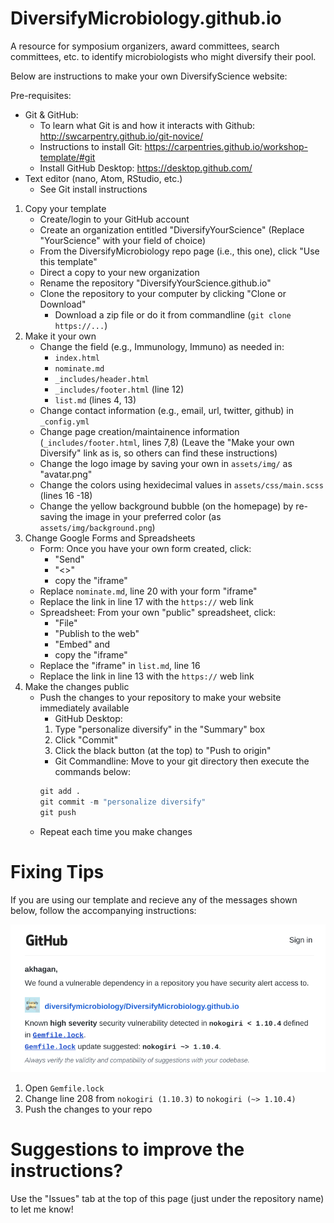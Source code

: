 # DiversifyMicrobiology.github.io 
A resource for symposium organizers, award committees, search committees, etc. to identify microbiologists who might diversify their pool.


Below are instructions to make your own DiversifyScience website:

Pre-requisites:
  + Git & GitHub:
      + To learn what Git is and how it interacts with Github: http://swcarpentry.github.io/git-novice/ 
      + Instructions to install Git: https://carpentries.github.io/workshop-template/#git
      + Install GitHub Desktop: https://desktop.github.com/
  + Text editor (nano, Atom, RStudio, etc.)
      + See Git install instructions

1. Copy your template
    + Create/login to your GitHub account
    + Create an organization entitled "DiversifyYourScience" (Replace "YourScience" with your field of choice)
    + From the DiversifyMicrobiology repo page (i.e., this one), click "Use this template"
    + Direct a copy to your new organization
    + Rename the repository "DiversifyYourScience.github.io"
    + Clone the repository to your computer by clicking "Clone or Download"
        + Download a zip file or do it from commandline (`git clone https://...`)
2. Make it your own
    + Change the field (e.g., Immunology, Immuno) as needed in: 
        + `index.html` 
        + `nominate.md`
        + `_includes/header.html`
        + `_includes/footer.html` (line 12)
        + `list.md` (lines 4, 13)
    + Change contact information (e.g., email, url, twitter, github) in `_config.yml`
    + Change page creation/maintainence information (`_includes/footer.html`, lines 7,8) (Leave the "Make your own Diversify" link as is, so others can find these instructions)
    + Change the logo image by saving your own in `assets/img/` as "avatar.png"
    + Change the colors using hexidecimal values in `assets/css/main.scss` (lines 16 -18)
    + Change the yellow background bubble (on the homepage) by re-saving the image in your preferred color (as `assets/img/background.png`)
3. Change Google Forms and Spreadsheets
    + Form: Once you have your own form created, click: 
        + "Send" 
        + "<>"
        + copy the "iframe"
    + Replace `nominate.md`, line 20 with your form "iframe"
    + Replace the link in line 17 with the `https://` web link
    + Spreadsheet: From your own "public" spreadsheet, click: 
        + "File" 
        + "Publish to the web" 
        + "Embed" and 
        + copy the "iframe"
    + Replace the "iframe" in `list.md`, line 16
    + Replace the link in line 13 with the `https://` web link 
4. Make the changes public
    + Push the changes to your repository to make your website immediately available
        + GitHub Desktop: 
        1. Type "personalize diversify" in the "Summary" box
        2. Click "Commit"
        3. Click the black button (at the top) to "Push to origin"
        + Git Commandline: 
        Move to your git directory then execute the commands below:
        ```r
        git add .
        git commit -m "personalize diversify"
        git push
        ```
    + Repeat each time you make changes
    
# Fixing Tips 

If you are using our template and recieve any of the messages shown below, follow the accompanying instructions:

![](noko_vuln.png)

1. Open `Gemfile.lock`
2. Change line 208 from `nokogiri (1.10.3)` to `nokogiri (~> 1.10.4)`
3. Push the changes to your repo

# Suggestions to improve the instructions?

Use the "Issues" tab at the top of this page (just under the repository name) to let me know!